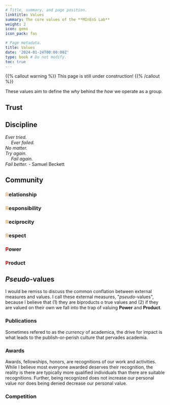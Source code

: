 ```yaml
---
# Title, summary, and page position.
linktitle: Values
summary: The core values of the **MInEnS Lab**
weight: 2
icon: gems
icon_pack: fas

# Page metadata.
title: Values
date: '2024-01-24T00:00:00Z'
type: book # Do not modify.
toc: true
---
```


{{% callout warning %}}
This page is still under construction!
{{% /callout %}}

These values aim to define the *why* behind the *how* we operate as a group.

## Trust

## Discipline

*Ever tried.  
&emsp; Ever failed.  
No matter.  
Try again.  
&emsp; Fail again.  
Fail better.* - Samuel Beckett

## Community

### <span style="color:#F3B26D">**R**</span>elationship

### <span style="color:#F3B26D">**R**</span>esponsibility

### <span style="color:#F3B26D">**R**</span>eciprocity

### <span style="color:#F3B26D">**R**</span>espect

### <span style="color:Red">**P**</span>ower

### <span style="color:Red">**P**</span>roduct

## *Pseudo*-values 

I would be remiss to discuss the common conflation between external measures and values. I call these external measures, "*pseudo*-values", because I believe that (1) they are biproducts o true values and (2) if they are valued on their own we fall into the trap of valuing **Power** and **Product**. 

### Publications

Sometimes refered to as the *currency* of academica, the drive for impact is what leads to the publish-or-perish culture that pervades academia. 

### Awards

Awards, fellowships, honors, are recognitions of our work and activities. While I believe most everyone awarded deserves their recognition, the reality is there are typically more qualified individuals than there are suitable recognitions. Further, being recognized does not increase our personal value nor does being denied decrease our personal value. 

### Competition 
